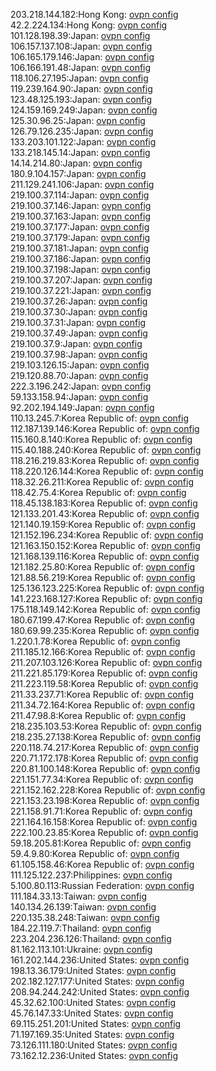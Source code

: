 203.218.144.182:Hong Kong: [ovpn config](vpn/203_218_144_182.ovpn)  
42.2.224.134:Hong Kong: [ovpn config](vpn/42_2_224_134.ovpn)  
101.128.198.39:Japan: [ovpn config](vpn/101_128_198_39.ovpn)  
106.157.137.108:Japan: [ovpn config](vpn/106_157_137_108.ovpn)  
106.165.179.146:Japan: [ovpn config](vpn/106_165_179_146.ovpn)  
106.166.191.48:Japan: [ovpn config](vpn/106_166_191_48.ovpn)  
118.106.27.195:Japan: [ovpn config](vpn/118_106_27_195.ovpn)  
119.239.164.90:Japan: [ovpn config](vpn/119_239_164_90.ovpn)  
123.48.125.193:Japan: [ovpn config](vpn/123_48_125_193.ovpn)  
124.159.169.249:Japan: [ovpn config](vpn/124_159_169_249.ovpn)  
125.30.96.25:Japan: [ovpn config](vpn/125_30_96_25.ovpn)  
126.79.126.235:Japan: [ovpn config](vpn/126_79_126_235.ovpn)  
133.203.101.122:Japan: [ovpn config](vpn/133_203_101_122.ovpn)  
133.218.145.14:Japan: [ovpn config](vpn/133_218_145_14.ovpn)  
14.14.214.80:Japan: [ovpn config](vpn/14_14_214_80.ovpn)  
180.9.104.157:Japan: [ovpn config](vpn/180_9_104_157.ovpn)  
211.129.241.106:Japan: [ovpn config](vpn/211_129_241_106.ovpn)  
219.100.37.114:Japan: [ovpn config](vpn/219_100_37_114.ovpn)  
219.100.37.146:Japan: [ovpn config](vpn/219_100_37_146.ovpn)  
219.100.37.163:Japan: [ovpn config](vpn/219_100_37_163.ovpn)  
219.100.37.177:Japan: [ovpn config](vpn/219_100_37_177.ovpn)  
219.100.37.179:Japan: [ovpn config](vpn/219_100_37_179.ovpn)  
219.100.37.181:Japan: [ovpn config](vpn/219_100_37_181.ovpn)  
219.100.37.186:Japan: [ovpn config](vpn/219_100_37_186.ovpn)  
219.100.37.198:Japan: [ovpn config](vpn/219_100_37_198.ovpn)  
219.100.37.207:Japan: [ovpn config](vpn/219_100_37_207.ovpn)  
219.100.37.221:Japan: [ovpn config](vpn/219_100_37_221.ovpn)  
219.100.37.26:Japan: [ovpn config](vpn/219_100_37_26.ovpn)  
219.100.37.30:Japan: [ovpn config](vpn/219_100_37_30.ovpn)  
219.100.37.31:Japan: [ovpn config](vpn/219_100_37_31.ovpn)  
219.100.37.49:Japan: [ovpn config](vpn/219_100_37_49.ovpn)  
219.100.37.9:Japan: [ovpn config](vpn/219_100_37_9.ovpn)  
219.100.37.98:Japan: [ovpn config](vpn/219_100_37_98.ovpn)  
219.103.126.15:Japan: [ovpn config](vpn/219_103_126_15.ovpn)  
219.120.88.70:Japan: [ovpn config](vpn/219_120_88_70.ovpn)  
222.3.196.242:Japan: [ovpn config](vpn/222_3_196_242.ovpn)  
59.133.158.94:Japan: [ovpn config](vpn/59_133_158_94.ovpn)  
92.202.194.149:Japan: [ovpn config](vpn/92_202_194_149.ovpn)  
110.13.245.7:Korea Republic of: [ovpn config](vpn/110_13_245_7.ovpn)  
112.187.139.146:Korea Republic of: [ovpn config](vpn/112_187_139_146.ovpn)  
115.160.8.140:Korea Republic of: [ovpn config](vpn/115_160_8_140.ovpn)  
115.40.188.240:Korea Republic of: [ovpn config](vpn/115_40_188_240.ovpn)  
118.216.219.83:Korea Republic of: [ovpn config](vpn/118_216_219_83.ovpn)  
118.220.126.144:Korea Republic of: [ovpn config](vpn/118_220_126_144.ovpn)  
118.32.26.211:Korea Republic of: [ovpn config](vpn/118_32_26_211.ovpn)  
118.42.75.4:Korea Republic of: [ovpn config](vpn/118_42_75_4.ovpn)  
118.45.138.183:Korea Republic of: [ovpn config](vpn/118_45_138_183.ovpn)  
121.133.201.43:Korea Republic of: [ovpn config](vpn/121_133_201_43.ovpn)  
121.140.19.159:Korea Republic of: [ovpn config](vpn/121_140_19_159.ovpn)  
121.152.196.234:Korea Republic of: [ovpn config](vpn/121_152_196_234.ovpn)  
121.163.150.152:Korea Republic of: [ovpn config](vpn/121_163_150_152.ovpn)  
121.168.139.116:Korea Republic of: [ovpn config](vpn/121_168_139_116.ovpn)  
121.182.25.80:Korea Republic of: [ovpn config](vpn/121_182_25_80.ovpn)  
121.88.56.219:Korea Republic of: [ovpn config](vpn/121_88_56_219.ovpn)  
125.136.123.225:Korea Republic of: [ovpn config](vpn/125_136_123_225.ovpn)  
141.223.168.127:Korea Republic of: [ovpn config](vpn/141_223_168_127.ovpn)  
175.118.149.142:Korea Republic of: [ovpn config](vpn/175_118_149_142.ovpn)  
180.67.199.47:Korea Republic of: [ovpn config](vpn/180_67_199_47.ovpn)  
180.69.99.235:Korea Republic of: [ovpn config](vpn/180_69_99_235.ovpn)  
1.220.1.78:Korea Republic of: [ovpn config](vpn/1_220_1_78.ovpn)  
211.185.12.166:Korea Republic of: [ovpn config](vpn/211_185_12_166.ovpn)  
211.207.103.126:Korea Republic of: [ovpn config](vpn/211_207_103_126.ovpn)  
211.221.85.179:Korea Republic of: [ovpn config](vpn/211_221_85_179.ovpn)  
211.223.119.58:Korea Republic of: [ovpn config](vpn/211_223_119_58.ovpn)  
211.33.237.71:Korea Republic of: [ovpn config](vpn/211_33_237_71.ovpn)  
211.34.72.164:Korea Republic of: [ovpn config](vpn/211_34_72_164.ovpn)  
211.47.98.8:Korea Republic of: [ovpn config](vpn/211_47_98_8.ovpn)  
218.235.103.53:Korea Republic of: [ovpn config](vpn/218_235_103_53.ovpn)  
218.235.27.138:Korea Republic of: [ovpn config](vpn/218_235_27_138.ovpn)  
220.118.74.217:Korea Republic of: [ovpn config](vpn/220_118_74_217.ovpn)  
220.71.172.178:Korea Republic of: [ovpn config](vpn/220_71_172_178.ovpn)  
220.81.100.148:Korea Republic of: [ovpn config](vpn/220_81_100_148.ovpn)  
221.151.77.34:Korea Republic of: [ovpn config](vpn/221_151_77_34.ovpn)  
221.152.162.228:Korea Republic of: [ovpn config](vpn/221_152_162_228.ovpn)  
221.153.23.198:Korea Republic of: [ovpn config](vpn/221_153_23_198.ovpn)  
221.158.91.71:Korea Republic of: [ovpn config](vpn/221_158_91_71.ovpn)  
221.164.16.158:Korea Republic of: [ovpn config](vpn/221_164_16_158.ovpn)  
222.100.23.85:Korea Republic of: [ovpn config](vpn/222_100_23_85.ovpn)  
59.18.205.81:Korea Republic of: [ovpn config](vpn/59_18_205_81.ovpn)  
59.4.9.80:Korea Republic of: [ovpn config](vpn/59_4_9_80.ovpn)  
61.105.158.46:Korea Republic of: [ovpn config](vpn/61_105_158_46.ovpn)  
111.125.122.237:Philippines: [ovpn config](vpn/111_125_122_237.ovpn)  
5.100.80.113:Russian Federation: [ovpn config](vpn/5_100_80_113.ovpn)  
111.184.33.13:Taiwan: [ovpn config](vpn/111_184_33_13.ovpn)  
140.134.26.139:Taiwan: [ovpn config](vpn/140_134_26_139.ovpn)  
220.135.38.248:Taiwan: [ovpn config](vpn/220_135_38_248.ovpn)  
184.22.119.7:Thailand: [ovpn config](vpn/184_22_119_7.ovpn)  
223.204.236.126:Thailand: [ovpn config](vpn/223_204_236_126.ovpn)  
81.162.113.101:Ukraine: [ovpn config](vpn/81_162_113_101.ovpn)  
161.202.144.236:United States: [ovpn config](vpn/161_202_144_236.ovpn)  
198.13.36.179:United States: [ovpn config](vpn/198_13_36_179.ovpn)  
202.182.127.177:United States: [ovpn config](vpn/202_182_127_177.ovpn)  
208.94.244.242:United States: [ovpn config](vpn/208_94_244_242.ovpn)  
45.32.62.100:United States: [ovpn config](vpn/45_32_62_100.ovpn)  
45.76.147.33:United States: [ovpn config](vpn/45_76_147_33.ovpn)  
69.115.251.201:United States: [ovpn config](vpn/69_115_251_201.ovpn)  
71.197.169.35:United States: [ovpn config](vpn/71_197_169_35.ovpn)  
73.126.111.180:United States: [ovpn config](vpn/73_126_111_180.ovpn)  
73.162.12.236:United States: [ovpn config](vpn/73_162_12_236.ovpn)  
